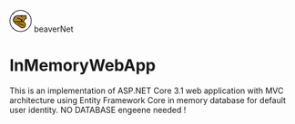 ![beavernet](beaverNet.InMemoryWebApp/wwwroot/img/beaverNetLogo39px.png) beaverNet
# InMemoryWebApp
This is an implementation of ASP.NET Core 3.1 web application with MVC architecture using Entity Framework Core in memory database for default user identity.
NO DATABASE engeene needed !
